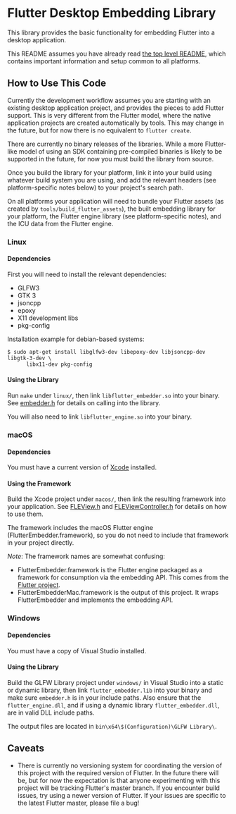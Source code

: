 # Flutter Desktop Embedding Library

This library provides the basic functionality for embedding Flutter into a
desktop application.

This README assumes you have already read [the top level README](../README.md),
which contains important information and setup common to all platforms.

## How to Use This Code

Currently the development workflow assumes you are starting with an existing
desktop application project, and provides the pieces to add Flutter support.
This is very different from the Flutter model, where the native application
projects are created automatically by tools. This may change in the future, but
for now there is no equivalent to `flutter create`.

There are currently no binary releases of the libraries. While a more
Flutter-like model of using an SDK containing pre-compiled binaries is likely
to be supported in the future, for now you must build the library from source.

Once you build the library for your platform, link it into your build using
whatever build system you are using, and add the relevant headers (see
platform-specific notes below) to your project's search path.

On all platforms your application will need to bundle your Flutter assets
(as created by `tools/build_flutter_assets`), the built embedding library for
your platform, the Flutter engine library (see platform-specific notes), and
the ICU data from the Flutter engine.

### Linux

#### Dependencies

First you will need to install the relevant dependencies:
*   GLFW3
*   GTK 3
*   jsoncpp
*   epoxy
*   X11 development libs
*   pkg-config

Installation example for debian-based systems:

```
$ sudo apt-get install libglfw3-dev libepoxy-dev libjsoncpp-dev libgtk-3-dev \
      libx11-dev pkg-config
```

#### Using the Library

Run `make` under `linux/`, then link `libflutter_embedder.so` into your
binary. See [embedder.h](linux/include/flutter_desktop_embedding/embedder.h)
for details on calling into the library.

You will also need to link `libflutter_engine.so` into your binary.

### macOS

#### Dependencies

You must have a current version of [Xcode](https://developer.apple.com/xcode/)
installed.

#### Using the Framework

Build the Xcode project under `macos/`, then link the resulting framework
into your application. See [FLEView.h](macos/FLEView.h) and
[FLEViewController.h](macos/FLEViewController.h)
for details on how to use them.

The framework includes the macOS Flutter engine (FlutterEmbedder.framework),
so you do not need to include that framework in your project directly.

*Note*: The framework names are somewhat confusing:
* FlutterEmbedder.framework is the Flutter engine packaged as a framework for
  consumption via the embedding API. This comes from the
  [Flutter project](https://github.com/flutter/flutter).
* FlutterEmbedderMac.framework is the output of this project. It wraps
  FlutterEmbedder and implements the embedding API.

### Windows

#### Dependencies

You must have a copy of Visual Studio installed.

#### Using the Library

Build the GLFW Library project under `windows/` in Visual Studio into a static
or dynamic library, then link `flutter_embedder.lib` into your binary and make
sure `embedder.h` is in your include paths. Also ensure that the
`flutter_engine.dll`, and if using a dynamic library
`flutter_embedder.dll`, are in valid DLL include paths.

The output files are located in `bin\x64\$(Configuration)\GLFW Library\`.

## Caveats

* There is currently no versioning system for coordinating the version
  of this project with the required version of Flutter. In the future there will
  be, but for now the expectation is that anyone experimenting with this project
  will be tracking Flutter's master branch. If you encounter build issues, try
  using a newer version of Flutter. If your issues are specific to the latest
  Flutter master, please file a bug!
